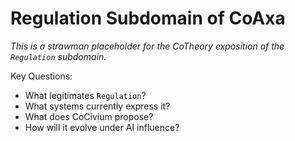 # Regulation Subdomain of CoAxa

_This is a strawman placeholder for the CoTheory exposition of the `Regulation` subdomain._

Key Questions:
- What legitimates `Regulation`?
- What systems currently express it?
- What does CoCivium propose?
- How will it evolve under AI influence?
